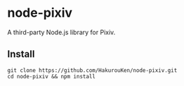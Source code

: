 # node-pixiv
A third-party Node.js library for Pixiv.

## Install

```
git clone https://github.com/HakurouKen/node-pixiv.git
cd node-pixiv && npm install
```
